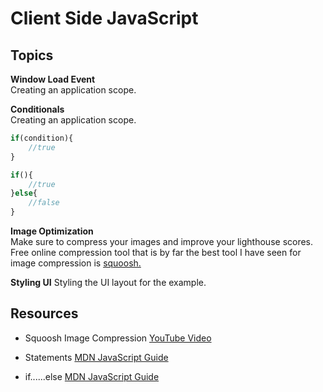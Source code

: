 #  Client Side JavaScript

## Topics 
**Window Load Event**  
Creating an application scope.

**Conditionals**  
Creating an application scope.

```javascript
if(condition){
    //true
}

if(){
    //true
}else{
    //false
}

```


**Image Optimization**  
 Make sure to compress your images and improve your lighthouse scores. Free online compression tool that is by far the best tool I have seen for image compression is [squoosh.](https://squoosh.app/)
 
**Styling UI** 
Styling the UI layout for the example.

 
 
## Resources
- Squoosh Image Compression [YouTube Video](https://www.youtube.com/watch?v=F1kYBnY6mwg)
- Statements [MDN JavaScript Guide](https://developer.mozilla.org/en-US/docs/Web/JavaScript/Reference/Statements)

- if......else [MDN JavaScript Guide](https://developer.mozilla.org/en-US/docs/Web/JavaScript/Reference/Statements)
 